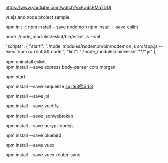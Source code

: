 https://www.youtube.com/watch?v=Fa4cRMaTDUI

vuejs and node project sample



npm init -f
npm install --save nodemon
npm install --save eslint

node ./node_modules/eslint/bin/eslint.js --init

  "scripts": {
    "start": "./node_modules/nodemon/bin/nodemon.js src/app.js --exec 'npm run lint && node'",
    "lint": "./node_modules/.bin/eslint **/*.js"
  },
  
npm uninstall eslint  
npm install --save express body-parser cors morgan


npm start



npm install --save sequelize sqlite3@3.1.8


npm install --save joi

npm install --save vuetify

npm install --save jsonwebtoken

npm install --save bcrypt-nodejs

npm install --save bluebird

npm install --save vuex

npm install --save vuex-router-sync